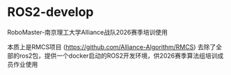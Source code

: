 # ROS2-develop

RoboMaster-南京理工大学Alliance战队2026赛季培训使用

本质上是RMCS项目 (https://github.com/Alliance-Algorithm/RMCS) 去除了全部的ros2包，提供一个docker启动的ROS2开发环境，供2026赛季算法组培训成员作业使用